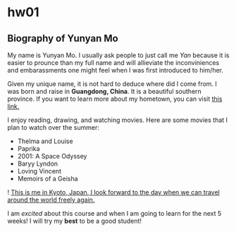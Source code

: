 # hw01
## Biography of Yunyan Mo

My name is Yunyan Mo. I usually ask people to just call me *Yan* because it is easier to prounce than my full name and will allieviate the inconviniences and embarassments one might feel when I was first introduced to him/her. 

Given my unique name, it is not hard to deduce where did I come from. I was born and raise in **Guangdong, China**. It is a beautiful southern province. If you want to learn more about my hometown, you can visit [this link.](https://en.wikipedia.org/wiki/Guangdong)

I enjoy reading, drawing, and watching movies. Here are some movies that I plan to watch over the summer:
* Thelma and Louise
* Paprika
* 2001: A Space Odyssey
* Baryy Lyndon
* Loving Vincent
* Memoirs of a Geisha

! [This is me in Kyoto, Japan, I look forward to the day when we can travel around the world freely again.](/Downloads/Me.jpeg.png)

I am *excited* about this course and when I am going to learn for the next 5 weeks! I will try my **best** to be a good student!